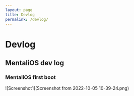 ```yaml
---
layout: page
title: Devlog
permalink: /devlog/
---
```

# Devlog
## MentaliOS dev log

### MentaliOS first boot

![Screenshot1](Screenshot from 2022-10-05 10-39-24.png)
